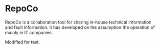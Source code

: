 # RepoCo
RepoCo is a collaboration tool for sharing in-house technical information and fault information. It has developed on the assumption the operation of mainly in IT companies.

Modified for test.

